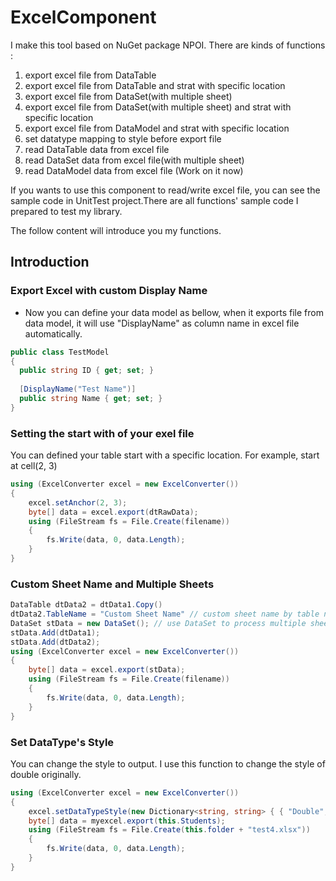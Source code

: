 # ExcelComponent

I make this tool based on NuGet package NPOI.
There are kinds of functions :

1. export excel file from DataTable
2. export excel file from DataTable and strat with specific location
3. export excel file from DataSet(with multiple sheet)
4. export excel file from DataSet(with multiple sheet) and strat with specific location
5. export excel file from DataModel and strat with specific location
6. set datatype mapping to style before export file
7. read DataTable data from excel file
8. read DataSet data from excel file(with multiple sheet)
9. read DataModel data from excel file (Work on it now)

If you wants to use this component to read/write excel file, you can see the sample code in UnitTest project.There are all functions' sample code I prepared to test my library.

The follow content will introduce you my functions.

## Introduction

### Export Excel with custom Display Name

* Now you can define your data model as bellow, when it exports file from data model, it will use "DisplayName" as column name in excel file automatically.

```csharp
public class TestModel
{
  public string ID { get; set; }
  
  [DisplayName("Test Name")]
  public string Name { get; set; }
}
```

### Setting the start with of your exel file

You can defined your table start with a specific location.
For example, start at cell(2, 3)

```csharp
using (ExcelConverter excel = new ExcelConverter())
{
    excel.setAnchor(2, 3);
    byte[] data = excel.export(dtRawData);
    using (FileStream fs = File.Create(filename))
    {
        fs.Write(data, 0, data.Length);
    }
}
```

### Custom Sheet Name and Multiple Sheets

```csharp
DataTable dtData2 = dtData1.Copy()
dtData2.TableName = "Custom Sheet Name" // custom sheet name by table name
DataSet stData = new DataSet(); // use DataSet to process multiple sheets
stData.Add(dtData1);
stData.Add(dtData2);
using (ExcelConverter excel = new ExcelConverter())
{
    byte[] data = excel.export(stData);
    using (FileStream fs = File.Create(filename))
    {
        fs.Write(data, 0, data.Length);
    }
}
```

### Set DataType's Style

You can change the style to output.
I use this function to change the style of double originally.

```csharp
using (ExcelConverter excel = new ExcelConverter())
{
    excel.setDataTypeStyle(new Dictionary<string, string> { { "Double", "#,##0.0000" } });
    byte[] data = myexcel.export(this.Students);
    using (FileStream fs = File.Create(this.folder + "test4.xlsx"))
    {
        fs.Write(data, 0, data.Length);
    }
}
```
